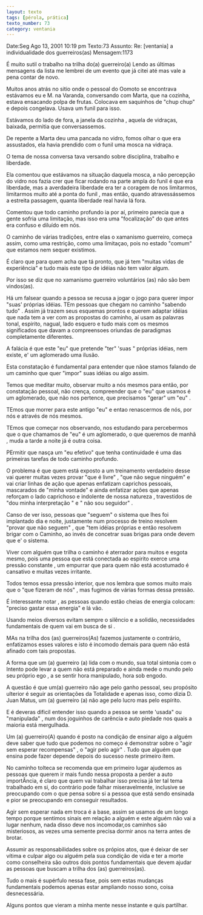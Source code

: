 ```yaml
---
layout: texto
tags: [pérola, prática]
texto_number: 73
category: ventania
---
```

Date:Seg Ago 13, 2001 10:19 pm
Texto:73
Assunto: Re: [ventania] a individualidade dos guerreiros(as)
Mensagem:1173

É muito sutil o trabalho na trilha do(a) guerreiro(a)
Lendo as últimas mensagens da lista me lembrei de um evento que já citei
até mas vale a pena contar de novo.

Muitos anos atrás no sitio onde o pessoal do Oomoto se encontrava estávamos
eu e M. na Varanda, conversando com Marta, que na cozinha, estava ensacando
polpa de frutas.
Colocava em saquinhos de "chup chup" e depois congelava.
Usava um funil para isso.

Estávamos do lado de fora, a janela da cozinha , aquela de vidraças,
baixada, permitia que conversassemos.

De repente a Marta deu uma pancada no vidro, fomos olhar o que era
assustados, ela havia prendido com o funil uma mosca na vidraça.

O tema de nossa conversa tava versando sobre disciplina, trabalho e
liberdade.

Ela comentou que estávamos na situação daquela mosca, a não percepção do
vidro nos fazia crer que ficar rodando na parte ampla do funil é que era
liberdade, mas a averdadeira liberdade era ter a coragem de nos limitarmos,
limitarmos muito até a ponta do funil , mas então, quando atravessássemos a
estreita passagem, quanta liberdade real havia lá fora.

Comentou que todo caminho profundo ia por aí, primeiro parecia que a gente
sofria uma limitação, mas isso era uma "focalização" do que antes era
confuso e diluído em nós.

O caminho de várias tradições, entre elas o xamanismo guerreiro, começa
assim, como uma restrição, como uma limitaçao, pois no estado "comum" que
estamos nem sequer existimos.

É claro que para quem acha que tá pronto, que já tem "muitas vidas de
experiência" e tudo mais este tipo de idéias não tem valor algum.

Por isso se diz que no xamanismo guerreiro voluntários (as) não são bem
vindos(as).

Há um falsear quando a pessoa se recusa a jogar o jogo para querer impor
"suas' próprias idéias.
TEm pessoas que chegam no caminho "sabendo tudo" .
Assim já trazem seus esquemas prontos e querem adaptar idéias que nada tem a
ver com as propostas do caminho, aí usam as palavras tonal, espirito,
nagual, lado esquero e tudo mais com os mesmos significados que davam a
compreensoes oriundas de paradigmas completamente diferentes.

A falácia é que este "eu" que pretende "ter" 'suas " próprias idéias, nem
existe, e' um aglomerado uma ilusão.

Esta constatação é fundamental para entender que nãoe stamos falando de um
caminho que quer "impor" suas idéias ou algo assim.

Temos que meditar muito, observar muito a nós mesmos para então, por
constatação pessoal, não crença, compreender que o "eu" que usamos é um
aglomerado, que não nos pertence, que precisamos "gerar" um "eu" .

TEmos que morrer para este antigo "eu" e entao renascermos de nós, por nós e
através de nós mesmos.

TEmos que começar nos observando, nos estudando para percebermos que o que
chamamos de "eu" é um aglomerado, o que queremos de manhã , muda a tarde a
noite já é outra coisa.

PErmitir que nasça um "eu efetivo" que tenha continuidade é uma das
primeiras tarefas de todo caminho profundo.

O problema é que quem está exposto a um treinamento verdadeiro desse vai
querer muitas vezes provar "que é livre" , "que não segue ninguém" e vai
criar linhas de ação que apenas enfatizam caprichos pessoais, mascarados de
"minha vontade" e ainda enfatizar ações que apenas reforçam o lado
caprichoso e indolente de nossa natureza , travestidos de "dou minha
interpretação " e " não sou seguidor" .

Canso de ver isso, pessoas que "seguem" o sistema que lhes foi implantado
dia e noite, justamente num processo de treino resolvem "provar que não
seguem" , que "tem idéias próprias e então resolvem brigar com o Caminho, ao
invés de concetrar suas brigas para onde devem que e' o sistema.

Viver com alguém que trilha o caminho é aterrador para muitos e esgota
mesmo, pois uma pessoa que está conectada ao espirito exerce uma pressão
constante , um empurrar que para quem não está acostumado é cansativo e
muitas vezes irritante.

Todos temos essa pressão interior, que nos lembra que somos muito mais que o
"que fizeram de nós" , mas fugimos de várias formas dessa pressão.

É interessante notar , as pessoas quando estão cheias de energia colocam:
"preciso gastar essa energia" e lá vão.

Usando meios diversos evitam sempre o silêncio e a solidão, necessidades
fundamentais de quem vai em busca de si .

MAs na trilha dos (as) guerreiros(As) fazemos justamente o contrário,
enfatizamos esses valores e isto é incomodo demais para quem não está
afinado com tais propostas.

A forma que um (a) guerreiro (a) lida com o mundo, sua total sintonia com o
Intento pode levar a quem não está preparado e ainda mede o mundo pelo seu
próprio ego , a se sentir hora manipulado, hora sob engodo.

A questão é que um(a) guerreiro não age pelo ganho pessoal, seu propósito
ulterior é seguir as orientações da Totalidade e apenas isso, como dizia D.
Juan Matus, um (a) guerreiro (a) não age pelo lucro mas pelo espírito.

E é deveras dificil entender isso quando a pessoa se sente 'usada" ou
"manipulada" , num dos joguinhos de carência e auto piedade nos quais a
maioria está mergulhada.

Um (a) guerreiro(A) quando é posto na condição de ensinar algo a alguém deve
saber que tudo que podemos no começo é demonstrar sobre o "agir sem esperar
recompensas" , o "agir pelo agir" .
Tudo que alguém que ensina pode fazer depende depois do sucesso neste
primeiro ítem.

No caminho tolteca se recomenda que em primeiro lugar ajudemos as pessoas
que querem ir mais fundo nessa proposta a perder a auto importÂncia, é claro
que quem vai trabalhar isso precisa já ter tal tema trabalhado em si, do
contrário pode falhar miseravelmente, inclusive se preocupando com o que
pensa sobre si a pessoa que está sendo ensinada e pior se preocupando em
conseguir resultados.

Agir sem esperar nada em troca é a base, assim se usamos de um longo tempo
porque sentimos sinais em relação a alguém e este alguém não vai a lugar
nenhum, nada disso deve nos incomodar,os caminhos são misteriosos, as vezes
uma semente precisa dormir anos na terra antes de brotar.

Assumir as responsabilidades sobre os própios atos, que é deixar de ser
vítima e culpar algo ou alguém pela sua condição de vida e ter a morte como
conselheira são outros dois pontos fundamentais que devem ajudar as pessoas
que buscam a trilha dos (as) guerreiros(as).


Tudo o mais é supérfulo nessa fase, pois sem estas mudanças fundamentais
podemos apenas estar ampliando nosso sono, coisa desnecessária.

Alguns pontos que vieram a minha mente nesse instante e quis partilhar.